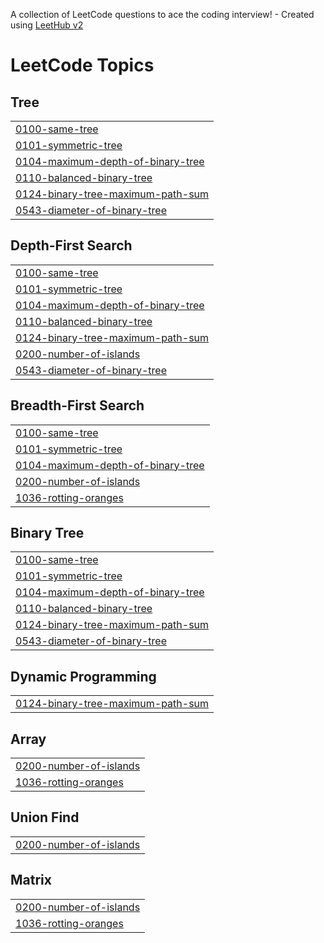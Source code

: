 A collection of LeetCode questions to ace the coding interview! - Created using [LeetHub v2](https://github.com/arunbhardwaj/LeetHub-2.0)
<!---LeetCode Topics Start-->
# LeetCode Topics
## Tree
|  |
| ------- |
| [0100-same-tree](https://github.com/Kaushiki27agrawal/DSA-Practise/tree/master/0100-same-tree) |
| [0101-symmetric-tree](https://github.com/Kaushiki27agrawal/DSA-Practise/tree/master/0101-symmetric-tree) |
| [0104-maximum-depth-of-binary-tree](https://github.com/Kaushiki27agrawal/DSA-Practise/tree/master/0104-maximum-depth-of-binary-tree) |
| [0110-balanced-binary-tree](https://github.com/Kaushiki27agrawal/DSA-Practise/tree/master/0110-balanced-binary-tree) |
| [0124-binary-tree-maximum-path-sum](https://github.com/Kaushiki27agrawal/DSA-Practise/tree/master/0124-binary-tree-maximum-path-sum) |
| [0543-diameter-of-binary-tree](https://github.com/Kaushiki27agrawal/DSA-Practise/tree/master/0543-diameter-of-binary-tree) |
## Depth-First Search
|  |
| ------- |
| [0100-same-tree](https://github.com/Kaushiki27agrawal/DSA-Practise/tree/master/0100-same-tree) |
| [0101-symmetric-tree](https://github.com/Kaushiki27agrawal/DSA-Practise/tree/master/0101-symmetric-tree) |
| [0104-maximum-depth-of-binary-tree](https://github.com/Kaushiki27agrawal/DSA-Practise/tree/master/0104-maximum-depth-of-binary-tree) |
| [0110-balanced-binary-tree](https://github.com/Kaushiki27agrawal/DSA-Practise/tree/master/0110-balanced-binary-tree) |
| [0124-binary-tree-maximum-path-sum](https://github.com/Kaushiki27agrawal/DSA-Practise/tree/master/0124-binary-tree-maximum-path-sum) |
| [0200-number-of-islands](https://github.com/Kaushiki27agrawal/DSA-Practise/tree/master/0200-number-of-islands) |
| [0543-diameter-of-binary-tree](https://github.com/Kaushiki27agrawal/DSA-Practise/tree/master/0543-diameter-of-binary-tree) |
## Breadth-First Search
|  |
| ------- |
| [0100-same-tree](https://github.com/Kaushiki27agrawal/DSA-Practise/tree/master/0100-same-tree) |
| [0101-symmetric-tree](https://github.com/Kaushiki27agrawal/DSA-Practise/tree/master/0101-symmetric-tree) |
| [0104-maximum-depth-of-binary-tree](https://github.com/Kaushiki27agrawal/DSA-Practise/tree/master/0104-maximum-depth-of-binary-tree) |
| [0200-number-of-islands](https://github.com/Kaushiki27agrawal/DSA-Practise/tree/master/0200-number-of-islands) |
| [1036-rotting-oranges](https://github.com/Kaushiki27agrawal/DSA-Practise/tree/master/1036-rotting-oranges) |
## Binary Tree
|  |
| ------- |
| [0100-same-tree](https://github.com/Kaushiki27agrawal/DSA-Practise/tree/master/0100-same-tree) |
| [0101-symmetric-tree](https://github.com/Kaushiki27agrawal/DSA-Practise/tree/master/0101-symmetric-tree) |
| [0104-maximum-depth-of-binary-tree](https://github.com/Kaushiki27agrawal/DSA-Practise/tree/master/0104-maximum-depth-of-binary-tree) |
| [0110-balanced-binary-tree](https://github.com/Kaushiki27agrawal/DSA-Practise/tree/master/0110-balanced-binary-tree) |
| [0124-binary-tree-maximum-path-sum](https://github.com/Kaushiki27agrawal/DSA-Practise/tree/master/0124-binary-tree-maximum-path-sum) |
| [0543-diameter-of-binary-tree](https://github.com/Kaushiki27agrawal/DSA-Practise/tree/master/0543-diameter-of-binary-tree) |
## Dynamic Programming
|  |
| ------- |
| [0124-binary-tree-maximum-path-sum](https://github.com/Kaushiki27agrawal/DSA-Practise/tree/master/0124-binary-tree-maximum-path-sum) |
## Array
|  |
| ------- |
| [0200-number-of-islands](https://github.com/Kaushiki27agrawal/DSA-Practise/tree/master/0200-number-of-islands) |
| [1036-rotting-oranges](https://github.com/Kaushiki27agrawal/DSA-Practise/tree/master/1036-rotting-oranges) |
## Union Find
|  |
| ------- |
| [0200-number-of-islands](https://github.com/Kaushiki27agrawal/DSA-Practise/tree/master/0200-number-of-islands) |
## Matrix
|  |
| ------- |
| [0200-number-of-islands](https://github.com/Kaushiki27agrawal/DSA-Practise/tree/master/0200-number-of-islands) |
| [1036-rotting-oranges](https://github.com/Kaushiki27agrawal/DSA-Practise/tree/master/1036-rotting-oranges) |
<!---LeetCode Topics End-->